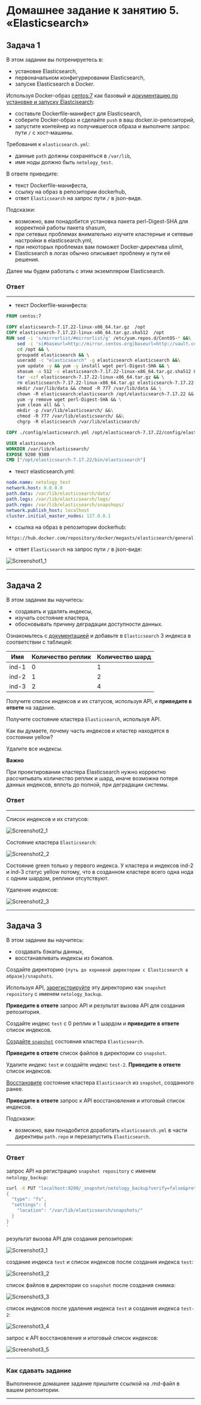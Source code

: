 # Домашнее задание к занятию 5. «Elasticsearch»

## Задача 1

В этом задании вы потренируетесь в:

- установке Elasticsearch,
- первоначальном конфигурировании Elasticsearch,
- запуске Elasticsearch в Docker.

Используя Docker-образ [centos:7](https://hub.docker.com/_/centos) как базовый и 
[документацию по установке и запуску Elastcisearch](https://www.elastic.co/guide/en/elasticsearch/reference/current/targz.html):

- составьте Dockerfile-манифест для Elasticsearch,
- соберите Docker-образ и сделайте `push` в ваш docker.io-репозиторий,
- запустите контейнер из получившегося образа и выполните запрос пути `/` c хост-машины.

Требования к `elasticsearch.yml`:

- данные `path` должны сохраняться в `/var/lib`,
- имя ноды должно быть `netology_test`.

В ответе приведите:

- текст Dockerfile-манифеста,
- ссылку на образ в репозитории dockerhub,
- ответ `Elasticsearch` на запрос пути `/` в json-виде.

Подсказки:

- возможно, вам понадобится установка пакета perl-Digest-SHA для корректной работы пакета shasum,
- при сетевых проблемах внимательно изучите кластерные и сетевые настройки в elasticsearch.yml,
- при некоторых проблемах вам поможет Docker-директива ulimit,
- Elasticsearch в логах обычно описывает проблему и пути её решения.

Далее мы будем работать с этим экземпляром Elasticsearch.


### Ответ
---
- текст Dockerfile-манифеста:
```Dockerfile
FROM centos:7

COPY elasticsearch-7.17.22-linux-x86_64.tar.gz  /opt
COPY elasticsearch-7.17.22-linux-x86_64.tar.gz.sha512  /opt
RUN sed -i 's/mirrorlist/#mirrorlist/g' /etc/yum.repos.d/CentOS-* &&\
    sed -i 's|#baseurl=http://mirror.centos.org|baseurl=http://vault.centos.org|g' /etc/yum.repos.d/CentOS-* &&\
    cd /opt && \
    groupadd elasticsearch && \
    useradd -c "elasticsearch" -g elasticsearch elasticsearch &&\
    yum update -y && yum -y install wget perl-Digest-SHA && \
    shasum -a 512 -c elasticsearch-7.17.22-linux-x86_64.tar.gz.sha512 && \
    tar -xzf elasticsearch-7.17.22-linux-x86_64.tar.gz && \
    rm elasticsearch-7.17.22-linux-x86_64.tar.gz elasticsearch-7.17.22-linux-x86_64.tar.gz.sha512 && \ 
    mkdir /var/lib/data && chmod -R 777 /var/lib/data && \
    chown -R elasticsearch:elasticsearch /opt/elasticsearch-7.17.22 && \
    yum -y remove wget perl-Digest-SHA && \
    yum clean all && \
    mkdir -p /var/lib/elasticsearch/ &&\
    chmod -R 777 /var/lib/elasticsearch/ &&\
    chgrp -R elasticsearch /var/lib/elasticsearch/

COPY ./config/elasticsearch.yml /opt/elasticsearch-7.17.22/config/elasticsearch.yml

USER elasticsearch
WORKDIR /var/lib/elasticsearch/
EXPOSE 9200 9300
CMD ["/opt/elasticsearch-7.17.22/bin/elasticsearch"]
```

- текст elasticsearch.yml:

```yml
node.name: netology_test
network.host: 0.0.0.0
path.data: /var/lib/elasticsearch/data/
path.logs: /var/lib/elasticsearch/logs/
path.repo: /var/lib/elasticsearch/snapshops/
network.publish_host: localhost
cluster.initial_master_nodes: 127.0.0.1
```
- ссылка на образ в репозитории dockerhub:
```
https://hub.docker.com/repository/docker/megasts/elasticsearch/general
```
- ответ `Elasticsearch` на запрос пути `/` в json-виде:

![Screenshot1_1](https://github.com/megasts/06-db-05-elasticsearch/blob/main/img/Screenshot1_1.png)

---

## Задача 2

В этом задании вы научитесь:

- создавать и удалять индексы,
- изучать состояние кластера,
- обосновывать причину деградации доступности данных.

Ознакомьтесь с [документацией](https://www.elastic.co/guide/en/elasticsearch/reference/current/indices-create-index.html) 
и добавьте в `Elasticsearch` 3 индекса в соответствии с таблицей:

| Имя | Количество реплик | Количество шард |
|-----|-------------------|-----------------|
| ind-1| 0 | 1 |
| ind-2 | 1 | 2 |
| ind-3 | 2 | 4 |

Получите список индексов и их статусов, используя API, и **приведите в ответе** на задание.

Получите состояние кластера `Elasticsearch`, используя API.

Как вы думаете, почему часть индексов и кластер находятся в состоянии yellow?

Удалите все индексы.

**Важно**

При проектировании кластера Elasticsearch нужно корректно рассчитывать количество реплик и шард,
иначе возможна потеря данных индексов, вплоть до полной, при деградации системы.

### Ответ

---
Список индексов и их статусов:

![Screenshot2_1](https://github.com/megasts/06-db-05-elasticsearch/blob/main/img/Screenshot2_1.png)

Состояние кластера `Elasticsearch`:

![Screenshot2_2](https://github.com/megasts/06-db-05-elasticsearch/blob/main/img/Screenshot2_2.png)

Состояние green только у первого индекса. У кластера и индексов ind-2 и ind-3 статус yellow потому, что в созданном кластере всего одна нода с одним шардом, реплики отсутствуют.

Удаление индексов:

![Screenshot2_3](https://github.com/megasts/06-db-05-elasticsearch/blob/main/img/Screenshot2_3.png)

---


## Задача 3

В этом задании вы научитесь:

- создавать бэкапы данных,
- восстанавливать индексы из бэкапов.

Создайте директорию `{путь до корневой директории с Elasticsearch в образе}/snapshots`.

Используя API, [зарегистрируйте](https://www.elastic.co/guide/en/elasticsearch/reference/current/snapshots-register-repository.html#snapshots-register-repository) 
эту директорию как `snapshot repository` c именем `netology_backup`.

**Приведите в ответе** запрос API и результат вызова API для создания репозитория.

Создайте индекс `test` с 0 реплик и 1 шардом и **приведите в ответе** список индексов.

[Создайте `snapshot`](https://www.elastic.co/guide/en/elasticsearch/reference/current/snapshots-take-snapshot.html) 
состояния кластера `Elasticsearch`.

**Приведите в ответе** список файлов в директории со `snapshot`.

Удалите индекс `test` и создайте индекс `test-2`. **Приведите в ответе** список индексов.

[Восстановите](https://www.elastic.co/guide/en/elasticsearch/reference/current/snapshots-restore-snapshot.html) состояние
кластера `Elasticsearch` из `snapshot`, созданного ранее. 

**Приведите в ответе** запрос к API восстановления и итоговый список индексов.

Подсказки:

- возможно, вам понадобится доработать `elasticsearch.yml` в части директивы `path.repo` и перезапустить `Elasticsearch`.

---
### Ответ

запрос API на регистрацию `snapshot repository` c именем `netology_backup`:

```sh
curl -X PUT "localhost:9200/_snapshot/netology_backup?verify=false&pretty" -H 'Content-Type: application/json' -d'
{
  "type": "fs",
  "settings": {
    "location": "/var/lib/elasticsearch/snapshots/"
  }
}
'
```

результат вызова API для создания репозитория:

![Screenshot3_1](https://github.com/megasts/06-db-05-elasticsearch/blob/main/img/Screenshot3_1.png)

созданиe индекса `test` и список индексов после создания индекса `test`:

![Screenshot3_2](https://github.com/megasts/06-db-05-elasticsearch/blob/main/img/Screenshot3_2.png)

список файлов в директории со `snapshot` после создания снимка:

![Screenshot3_3](https://github.com/megasts/06-db-05-elasticsearch/blob/main/img/Screenshot3_3.png)

список индексов после удаления индекса `test` и создания индекса `test-2`:

![Screenshot3_4](https://github.com/megasts/06-db-05-elasticsearch/blob/main/img/Screenshot3_4.png)

запрос к API восстановления и итоговый список индексов:

![Screenshot3_5](https://github.com/megasts/06-db-05-elasticsearch/blob/main/img/Screenshot3_5.png)

---
### Как cдавать задание

Выполненное домашнее задание пришлите ссылкой на .md-файл в вашем репозитории.

---

